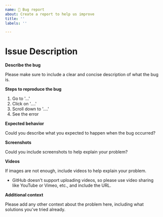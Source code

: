 ```yaml
---
name: 🐞 Bug report
about: Create a report to help us improve
title: ''
labels: ''

---
```


# Issue Description

**Describe the bug**

Please make sure to include a clear and concise description of what the bug is. 

**Steps to reproduce the bug**

1. Go to '...'
2. Click on '....'
3. Scroll down to '....'
4. See the error

**Expected behavior**

Could you describe what you expected to happen when the bug occurred?

**Screenshots**

Could you include screenshots to help explain your problem?

**Videos**

If images are not enough, include videos to help explain your problem.
 - GitHub doesn't support uploading videos, so please use video sharing like YouTube or Vimeo, etc., and include the URL.

**Additional context**

Please add any other context about the problem here, including what solutions you've tried already.
